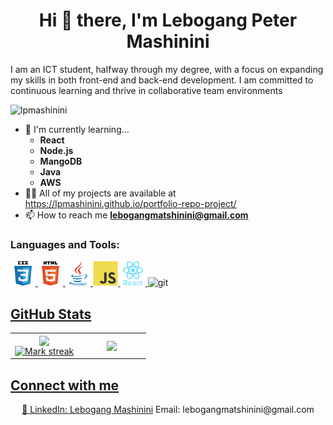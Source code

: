 <h1 align="center">Hi 👋 there, I'm Lebogang Peter Mashinini</h1>

I am an ICT student, halfway through my degree, with a focus on expanding my skills in both front-end and back-end development. I am committed to continuous learning and thrive in collaborative team environments

<img src="https://komarev.com/ghpvc/?username=lpmashinini&label=Profile%20views&color=0e75b6&style=flat" alt="lpmashinini">

*   🌱 I'm currently learning…
    *   **React**
    *   **Node.js**
    *   **MangoDB**
    *   **Java**
    *   **AWS**
*   👨‍💻 All of my projects are available at <a href="https://lpmashinini.github.io/portfolio-repo-project/">https://lpmashinini.github.io/portfolio-repo-project/</a>
*   📫 How to reach me **lebogangmatshinini@gmail.com**

<h3 align="left">Languages and Tools:</h3>

<p align="left"> <a href="https://www.w3schools.com/css/" target="_blank" rel="noreferrer"> <img src="https://raw.githubusercontent.com/devicons/devicon/master/icons/css3/css3-original-wordmark.svg" alt="css3" width="40" height="40"/> </a> <a href="https://git-scm.com/" target="_blank" rel="noreferrer"> <img src="https://raw.githubusercontent.com/devicons/devicon/master/icons/html5/html5-original-wordmark.svg" alt="html5" width="40" height="40"/> </a> <a href="https://www.java.com" target="_blank" rel="noreferrer"> <img src="https://raw.githubusercontent.com/devicons/devicon/master/icons/java/java-original.svg" alt="java" width="40" height="40"/> </a> <a href="https://developer.mozilla.org/en-US/docs/Web/JavaScript" target="_blank" rel="noreferrer"> <img src="https://raw.githubusercontent.com/devicons/devicon/master/icons/javascript/javascript-original.svg" alt="javascript" width="40" height="40"/> </a> <a href="https://www.mongodb.com/" target="_blank" rel="noreferrer"><img src="https://raw.githubusercontent.com/devicons/devicon/master/icons/react/react-original-wordmark.svg" alt="react" width="40" height="40"/> </a> <img src="https://www.vectorlogo.zone/logos/git-scm/git-scm-icon.svg" alt="git" width="40" height="40"/> </a> <a href="https://www.w3.org/html/" target="_blank" rel="noreferrer"> </p>

## GitHub Stats

<table><tbody><tr border="none"><td width="50%" align="center">
<img align="center" src="https://readme-stats-fork-mauve.vercel.app/api/?username=lpMashinini&theme=dark&show_icons=true&count_private=true"><br>
<img alt="Mark streak" src="https://github-readme-streak-stats-five-roan.vercel.app?user=lpMashinini&theme=dark"></td><td width="50%" align="center">
<img align="center" src="https://readme-stats-fork-mauve.vercel.app/api/top-langs/?username=lpMashinini&theme=dark&hide_border=false&no-bg=true&no-frame=true&langs_count=6"></td></tr></tbody></table>

## Connect with me

<p align="center">🔗 LinkedIn: <a href="www.linkedin.com/in/lebogang-peter-mashinini-6b017b342" target="_blank">Lebogang Mashinini</a> Email: lebogangmatshinini@gmail.com</p>

